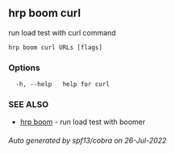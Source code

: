 ## hrp boom curl

run load test with curl command

```
hrp boom curl URLs [flags]
```

### Options

```
  -h, --help   help for curl
```

### SEE ALSO

* [hrp boom](hrp_boom.md)	 - run load test with boomer

###### Auto generated by spf13/cobra on 26-Jul-2022
